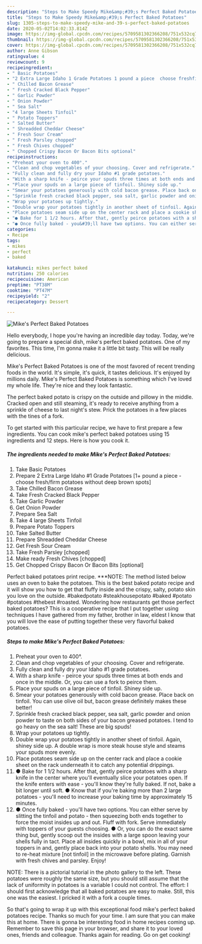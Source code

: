 ```yaml
---
description: "Steps to Make Speedy Mike&amp;#39;s Perfect Baked Potatoes"
title: "Steps to Make Speedy Mike&amp;#39;s Perfect Baked Potatoes"
slug: 1305-steps-to-make-speedy-mike-and-39-s-perfect-baked-potatoes
date: 2020-05-02T14:02:33.814Z
image: https://img-global.cpcdn.com/recipes/5709581302366208/751x532cq70/mikes-perfect-baked-potatoes-recipe-main-photo.jpg
thumbnail: https://img-global.cpcdn.com/recipes/5709581302366208/751x532cq70/mikes-perfect-baked-potatoes-recipe-main-photo.jpg
cover: https://img-global.cpcdn.com/recipes/5709581302366208/751x532cq70/mikes-perfect-baked-potatoes-recipe-main-photo.jpg
author: Anne Gibson
ratingvalue: 4
reviewcount: 9
recipeingredient:
- " Basic Potatoes"
- "2 Extra Large Idaho 1 Grade Potatoes 1 pound a piece  choose freshfirm potatoes without deep brown spots"
- " Chilled Bacon Grease"
- " Fresh Cracked Black Pepper"
- " Garlic Powder"
- " Onion Powder"
- " Sea Salt"
- "4 large Sheets Tinfoil"
- " Potato Toppers"
- " Salted Butter"
- " Shreadded Cheddar Cheese"
- " Fresh Sour Cream"
- " Fresh Parsley chopped"
- " Fresh Chives chopped"
- " Chopped Crispy Bacon Or Bacon Bits optional"
recipeinstructions:
- "Preheat your oven to 400°."
- "Clean and chop vegetables of your choosing. Cover and refrigerate."
- "Fully clean and fully dry your Idaho #1 grade potatoes."
- "With a sharp knife - peirce your spuds three times at both ends and once in the middle. Or, you can use a fork to peirce them."
- "Place your spuds on a large piece of tinfoil. Shiney side up."
- "Smear your potatoes generously with cold bacon grease. Place back on tinfoil. You can use olive oil but, bacon grease definitely makes these better!"
- "Sprinkle fresh cracked black pepper, sea salt, garlic powder and onion powder to taste on both sides of your bacon greased potatoes. I tend to go heavy on the sea salt! These are big spuds!"
- "Wrap your potatoes up tightly."
- "Double wrap your potatoes tightly in another sheet of tinfoil. Again, shiney side up. A double wrap is more steak house style and steams your spuds more evenly."
- "Place potatoes seam side up on the center rack and place a cookie sheet on the rack underneath it to catch any potential drippings."
- "● Bake for 1 1/2 hours. After that, gently peirce potatoes with a sharp knife in the center where you&#39;ll eventually slice your potatoes open. If the knife enters with ease - you&#39;ll know they&#39;re fully baked. If not, bake a bit longer until soft.                                                                                                                                                                                                               ● Know that if you&#39;re baking more than 2 large potatoes - you&#39;ll need to increase your baking time by approximately 15 minutes."
- "● Once fully baked - you&#39;ll have two options. You can either serve by slitting the tinfoil and potato - then squeezing both ends together to force the moist insides up and out. Fluff with fork. Serve immediately with toppers of your guests choosing.                                                                                                              ● Or, you can do the exact same thing but, gently scoop out the insides with a large spoon leaving your shells fully in tact. Place all insides quickly in a bowl, mix in all of your toppers in and, gently place back into your potato shells. You may need to re-heat mixture [not tinfoil] in the microwave before plating. Garnish with fresh chives and parsley. Enjoy!"
categories:
- Recipe
tags:
- mikes
- perfect
- baked

katakunci: mikes perfect baked 
nutrition: 250 calories
recipecuisine: American
preptime: "PT38M"
cooktime: "PT47M"
recipeyield: "2"
recipecategory: Dessert

---
```



![Mike&#39;s Perfect Baked Potatoes](https://img-global.cpcdn.com/recipes/5709581302366208/751x532cq70/mikes-perfect-baked-potatoes-recipe-main-photo.jpg)

Hello everybody, I hope you're having an incredible day today. Today, we're going to prepare a special dish, mike&#39;s perfect baked potatoes. One of my favorites. This time, I'm gonna make it a little bit tasty. This will be really delicious.

Mike&#39;s Perfect Baked Potatoes is one of the most favored of recent trending foods in the world. It's simple, it's quick, it tastes delicious. It's enjoyed by millions daily. Mike&#39;s Perfect Baked Potatoes is something which I've loved my whole life. They're nice and they look fantastic.

The perfect baked potato is crispy on the outside and pillowy in the middle. Cracked open and still steaming, it&#39;s ready to receive anything from a sprinkle of cheese to last night&#39;s stew. Prick the potatoes in a few places with the tines of a fork.


To get started with this particular recipe, we have to first prepare a few ingredients. You can cook mike&#39;s perfect baked potatoes using 15 ingredients and 12 steps. Here is how you cook it.

<!--inarticleads1-->

##### The ingredients needed to make Mike&#39;s Perfect Baked Potatoes:

1. Take  Basic Potatoes
1. Prepare 2 Extra Large Idaho #1 Grade Potatoes [1+ pound a piece - choose fresh/firm potatoes without deep brown spots]
1. Take  Chilled Bacon Grease
1. Take  Fresh Cracked Black Pepper
1. Take  Garlic Powder
1. Get  Onion Powder
1. Prepare  Sea Salt
1. Take 4 large Sheets Tinfoil
1. Prepare  Potato Toppers
1. Take  Salted Butter
1. Prepare  Shreadded Cheddar Cheese
1. Get  Fresh Sour Cream
1. Take  Fresh Parsley [chopped]
1. Make ready  Fresh Chives [chopped]
1. Get  Chopped Crispy Bacon Or Bacon Bits [optional]


Perfect baked potatoes print recipe. ***NOTE: The method listed below uses an oven to bake the potatoes. This is the best baked potato recipe and it will show you how to get that fluffy inside and the crispy, salty, potato skin you love on the outside. #bakedpotato #steakhousepotato #baked #potato #potatoes #thebest #roasted. Wondering how restaurants get those perfect baked potatoes? This is a cooperative recipe that I put together using techniques I have gathered from my father, brother in law, eldest I know that you will love the ease of putting together these very flavorful baked potatoes. 

<!--inarticleads2-->

##### Steps to make Mike&#39;s Perfect Baked Potatoes:

1. Preheat your oven to 400°.
1. Clean and chop vegetables of your choosing. Cover and refrigerate.
1. Fully clean and fully dry your Idaho #1 grade potatoes.
1. With a sharp knife - peirce your spuds three times at both ends and once in the middle. Or, you can use a fork to peirce them.
1. Place your spuds on a large piece of tinfoil. Shiney side up.
1. Smear your potatoes generously with cold bacon grease. Place back on tinfoil. You can use olive oil but, bacon grease definitely makes these better!
1. Sprinkle fresh cracked black pepper, sea salt, garlic powder and onion powder to taste on both sides of your bacon greased potatoes. I tend to go heavy on the sea salt! These are big spuds!
1. Wrap your potatoes up tightly.
1. Double wrap your potatoes tightly in another sheet of tinfoil. Again, shiney side up. A double wrap is more steak house style and steams your spuds more evenly.
1. Place potatoes seam side up on the center rack and place a cookie sheet on the rack underneath it to catch any potential drippings.
1. ● Bake for 1 1/2 hours. After that, gently peirce potatoes with a sharp knife in the center where you&#39;ll eventually slice your potatoes open. If the knife enters with ease - you&#39;ll know they&#39;re fully baked. If not, bake a bit longer until soft.                                                                                                                                                                                                               ● Know that if you&#39;re baking more than 2 large potatoes - you&#39;ll need to increase your baking time by approximately 15 minutes.
1. ● Once fully baked - you&#39;ll have two options. You can either serve by slitting the tinfoil and potato - then squeezing both ends together to force the moist insides up and out. Fluff with fork. Serve immediately with toppers of your guests choosing.                                                                                                              ● Or, you can do the exact same thing but, gently scoop out the insides with a large spoon leaving your shells fully in tact. Place all insides quickly in a bowl, mix in all of your toppers in and, gently place back into your potato shells. You may need to re-heat mixture [not tinfoil] in the microwave before plating. Garnish with fresh chives and parsley. Enjoy!


NOTE: There is a pictorial tutorial in the photo gallery to the left. These potatoes were roughly the same size, but you should still assume that the lack of uniformity in potatoes is a variable I could not control. The effort: I should first acknowledge that all baked potatoes are easy to make. Still, this one was the easiest. I pricked it with a fork a couple times. 

So that's going to wrap it up with this exceptional food mike&#39;s perfect baked potatoes recipe. Thanks so much for your time. I am sure that you can make this at home. There is gonna be interesting food in home recipes coming up. Remember to save this page in your browser, and share it to your loved ones, friends and colleague. Thanks again for reading. Go on get cooking!
